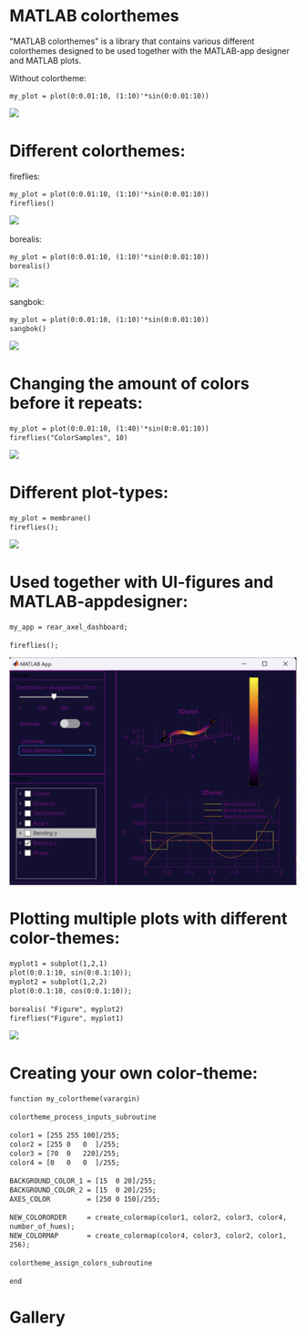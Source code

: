 # MATLAB colorthemes
  

"MATLAB colorthemes" is a library that contains various different colorthemes designed to be used together with the MATLAB-app designer and MATLAB plots.

  

Without colortheme:

```matlab:Code
my_plot = plot(0:0.01:10, (1:10)'*sin(0:0.01:10))
```

![](https://github.com/spiggen/MATLAB_color_themes/blob/master/Documentation/ouch_my_eyes_1.png)



# Different colorthemes:
  

fireflies:

```matlab:Code
my_plot = plot(0:0.01:10, (1:10)'*sin(0:0.01:10))
fireflies()
```


![](https://github.com/spiggen/MATLAB_color_themes/blob/master/Documentation/fireflies_1.png)

borealis:

```matlab:Code
my_plot = plot(0:0.01:10, (1:10)'*sin(0:0.01:10))
borealis()
```

![](https://github.com/spiggen/MATLAB_color_themes/blob/master/Documentation/borealis_1.png)

sangbok:

```matlab:Code
my_plot = plot(0:0.01:10, (1:10)'*sin(0:0.01:10))
sangbok()
```

  

![](https://github.com/spiggen/MATLAB_color_themes/blob/master/Documentation/sangbok_2.png)

  
  
# Changing the amount of colors before it repeats:

```matlab:Code
my_plot = plot(0:0.01:10, (1:40)'*sin(0:0.01:10))
fireflies("ColorSamples", 10)
```

  

![](https://github.com/spiggen/MATLAB_color_themes/blob/master/Documentation/fireflies_ColorSamples_1.png)

  
# Different plot-types:

```matlab:Code
my_plot = membrane()
fireflies();
```

  

![](https://github.com/spiggen/MATLAB_color_themes/blob/master/Documentation/fireflies_membrane_1.png)

# Used together with UI-figures and MATLAB-appdesigner:

```matlab:Code
my_app = rear_axel_dashboard;

fireflies();

```

![](Documentation\fireflies_appdesigner.png)

  
  
# Plotting multiple plots with different color-themes:

```matlab:Code
myplot1 = subplot(1,2,1)
plot(0:0.1:10, sin(0:0.1:10));
myplot2 = subplot(1,2,2)
plot(0:0.1:10, cos(0:0.1:10));

borealis( "Figure", myplot2)
fireflies("Figure", myplot1)
```

  
  

![](https://github.com/spiggen/MATLAB_color_themes/blob/master/Documentation/fireflies_borealis_subplot.png)

  
  
# Creating your own color-theme:
  

```matlab:Code
function my_colortheme(varargin)

colortheme_process_inputs_subroutine

color1 = [255 255 100]/255;
color2 = [255 0   0  ]/255;
color3 = [70  0   220]/255;
color4 = [0   0   0  ]/255;

BACKGROUND_COLOR_1 = [15  0 20]/255;
BACKGROUND_COLOR_2 = [15  0 20]/255;
AXES_COLOR         = [250 0 150]/255;

NEW_COLORORDER     = create_colormap(color1, color2, color3, color4, number_of_hues);
NEW_COLORMAP       = create_colormap(color4, color3, color2, color1, 256);

colortheme_assign_colors_subroutine

end
```

# Gallery

